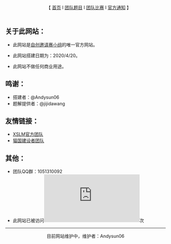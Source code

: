 ㅤㅤㅤㅤㅤㅤㅤㅤㅤㅤ【  [首页](https://andysun06.github.io/noip-zcyqsxz/)  I  [团队题目](https://andysun06.github.io/noip-zcyqsxz-tdtm/)  I  [团队比赛](https://andysun06.github.io/noip-zcyqsxz-tdbs/)  I  [官方通知](https://andysun06.github.io/noip-zcyqsxz-gftz/)  】ㅤㅤㅤㅤㅤㅤㅤㅤㅤㅤ

## 关于此网站：

- 此网站是[自创邀请赛小组](https://www.luogu.com.cn/team/26085)的唯一官方网站。

- 此网站搭建日期为：2020/4/20。

- 此网站不做任何商业用途。

## 鸣谢：

- 搭建者：@Andysun06
- 题解提供者：@jijidawang

## 友情链接：

- [XSLM官方团队](https://www.luogu.com.cn/team/25191)
- [猫国建设者团队](https://www.luogu.com.cn/team/23467)

## 其他：
- 团队QQ群：1051310092
- 此网站已被访问![](http://www.hit-counts.com/counter.php?t=MTQ0Nzc3MA==)次

------------------------------------------

<center>目前网站维护中，维护者：Andysun06</center>


